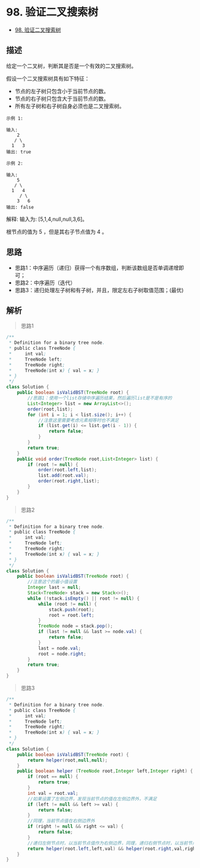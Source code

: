 # 98. 验证二叉搜索树

- [98. 验证二叉搜索树](https://leetcode-cn.com/problems/validate-binary-search-tree/)

## 描述

给定一个二叉树，判断其是否是一个有效的二叉搜索树。

假设一个二叉搜索树具有如下特征：
- 节点的左子树只包含小于当前节点的数。
- 节点的右子树只包含大于当前节点的数。
- 所有左子树和右子树自身必须也是二叉搜索树。

```
示例 1:

输入:
    2
   / \
  1   3
输出: true

示例 2:

输入:
    5
   / \
  1   4
     / \
    3   6
输出: false
```

解释: 输入为: [5,1,4,null,null,3,6]。

根节点的值为 5 ，但是其右子节点值为 4 。

## 思路

- 思路1：中序遍历（递归）获得一个有序数组，判断该数组是否单调递增即可；
- 思路2：中序遍历（迭代）
- 思路3：递归处理左子树和有子树，并且，限定左右子树取值范围；(最优)


## 解析

> 思路1

```java
/**
 * Definition for a binary tree node.
 * public class TreeNode {
 *     int val;
 *     TreeNode left;
 *     TreeNode right;
 *     TreeNode(int x) { val = x; }
 * }
 */
class Solution {
    public boolean isValidBST(TreeNode root) {
        //思路1：使用一个list存储中序遍历结果，然后遍历list是不是有序的
        List<Integer> list = new ArrayList<>();
        order(root,list);
        for (int i = 1; i < list.size(); i++) {
            //注意这里需要考虑元素相等时也不满足
            if (list.get(i) <= list.get(i - 1)) {
                return false;
            }
        }
        return true;
    }
    public void order(TreeNode root,List<Integer> list) {
        if (root != null) {
            order(root.left,list);
            list.add(root.val);
            order(root.right,list);
        }
    }
}
```


> 思路2

```java
/**
 * Definition for a binary tree node.
 * public class TreeNode {
 *     int val;
 *     TreeNode left;
 *     TreeNode right;
 *     TreeNode(int x) { val = x; }
 * }
 */
class Solution {
    public boolean isValidBST(TreeNode root) {
        //注意这个的最小值设置
        Integer last = null;
        Stack<TreeNode> stack = new Stack<>();
        while (!stack.isEmpty() || root != null) {
            while (root != null) {
                stack.push(root);
                root = root.left;
            }
            TreeNode node = stack.pop();
            if (last != null && last >= node.val) {
                return false;
            }
            last = node.val;
            root = node.right;
        }
        return true;
    }
}
```


> 思路3

```java
/**
 * Definition for a binary tree node.
 * public class TreeNode {
 *     int val;
 *     TreeNode left;
 *     TreeNode right;
 *     TreeNode(int x) { val = x; }
 * }
 */
class Solution {
    public boolean isValidBST(TreeNode root) {
        return helper(root,null,null);
    }
    public boolean helper (TreeNode root,Integer left,Integer right) {
        if (root == null) {
            return true;
        }
        int val = root.val;
        //如果设置了左侧边界，发现当前节点的值在左侧边界外，不满足
        if (left != null && left >= val) {
            return false;
        }
        //同理，当前节点值在右侧边界外
        if (right != null && right <= val) {
            return false;
        }
        //递归左侧节点时，以当前节点值作为右侧边界，同理，递归右侧节点时，以当前节点值作为左侧边界
        return helper(root.left,left,val) && helper(root.right,val,right);
    }
}
```